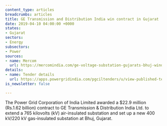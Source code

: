 ```yaml
---
content_type: articles
breadcrumbs: articles
title: GE Transmission and Distribution India win contract in Gujarat
date: 2019-04-10 04:00:00 +0000
states:
- Gujarat
sectors:
- Energy
subsectors:
- Power
sources:
- name: Mercom
  url: https://mercomindia.com/ge-voltage-substation-gujarats-bhuj-wind/
details:
- name: Tender details
  url: https://apps.powergridindia.com/pgciltenders/u/view-published-tender-details.aspx?tid=RKJ1QZ6jCgdiDGlo7NLAIPvwqwCSX9y47ZALuWb9nvRRgEYoBZqr9f5LPWQBs82EPEjqCqDU5gsfVKOXZeBOh2nzKQ9nmHlYkifzeCT8Yhlkiqohg2Is+w/7KUA+IawiDX6tYRBi8V/Uj0Kp0KXHjsMZ+Sw1WB6mvYFYWtIJNa4=
is_newsletter: false

---
```

The Power Grid Corporation of India Limited awarded a $22.9 million (Rs.1.62 billion) contract to GE Transmission & Distribution India Ltd. to extend a 765 kilovolts (kV) air-insulated substation and set up a new 400 kV/220 kV gas-insulated substation at Bhuj, Gujarat.
